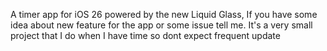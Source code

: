 A timer app for iOS 26 powered by the new Liquid Glass,
If you have some idea about new feature for the app or some issue tell me.
It's a very small project that I do when I have time so dont expect frequent update
